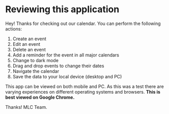 # Reviewing this application

Hey! Thanks for checking out our calendar. You can perform the following actions:

1. Create an event
2. Edit an event
3. Delete an event
4. Add a reminder for the event in all major calendars
5. Change to dark mode
6. Drag and drop events to change their dates
7. Navigate the calendar
8. Save the data to your local device (desktop and PC)

This app can be viewed on both mobile and PC. As this was a test there are varying experiences on different operating systems and browsers. **This is best viewed on Google Chrome.**

Thanks!
MLC Team.
